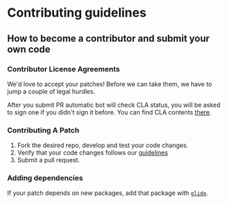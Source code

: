 # Contributing guidelines

## How to become a contributor and submit your own code

### Contributor License Agreements

We'd love to accept your patches! Before we can take them, we have to jump a couple of legal hurdles.

After you submit PR automatic bot will check CLA status, you will be asked to sign one if you didn't sign it before. You can find CLA contents [there](https://cla-assistant.io/Equinix/virtlet).

### Contributing A Patch

1. Fork the desired repo, develop and test your code changes.
1. Verify that your code changes follows our [guidelines](docs/devel/guidelines.md)
1. Submit a pull request.

### Adding dependencies

If your patch depends on new packages, add that package with [`glide`](https://glide.sh/).
